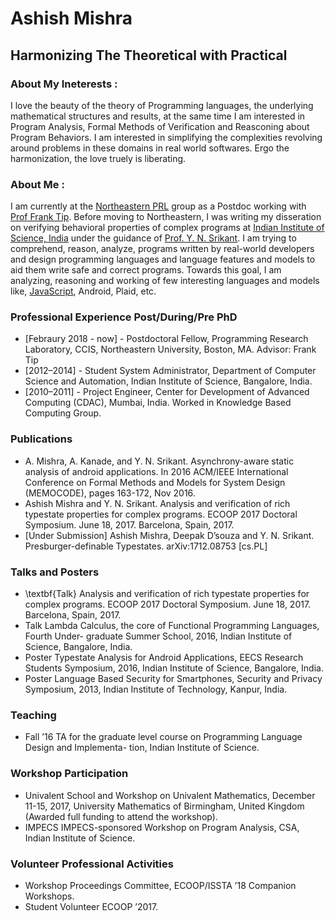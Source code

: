 
# Ashish Mishra

## Harmonizing The Theoretical with Practical


### About My Ineterests : 
I love the beauty of the theory of Programming languages, the underlying mathematical structures and results, at the same time I am interested in Program Analysis, Formal Methods of Verification and Reasconing about Program Behaviors. I am interested in simplifying the complexities revolving around problems in these domains in real world softwares. Ergo the harmonization, the love truely is liberating.  



### About Me :
I am currently at the [Northeastern PRL](http://prl.ccs.neu.edu/) group as a Postdoc working with [Prof Frank Tip](http://www.franktip.org/). Before moving to Northeastern, I was writing my disseration on verifying behavioral properties of complex programs at [Indian Institute of Science, India](https://www.csa.iisc.ac.in/) under the guidance of [Prof. Y. N. Srikant](https://drona.csa.iisc.ac.in/~srikant/).
I am trying to comprehend, reason, analyze, programs written by real-world developers and design programming languages and language features and models to aid them write safe and correct programs. Towards this goal, I am analyzing, reasoning and working of few interesting languages and models like, [JavaScript](https://www.javascript.com/), Android, Plaid, etc.  


### Professional Experience Post/During/Pre PhD
- [Febraury 2018 - now] - Postdoctoral Fellow, Programming Research Laboratory, CCIS, Northeastern University,
				 Boston, MA.
Advisor: Frank Tip
- [2012–2014] - Student System Administrator, Department of Computer Science and Automation,
Indian Institute of Science, Bangalore, India.
- [2010–2011] -  Project Engineer, Center for Development of Advanced Computing (CDAC), Mumbai,
	India.
Worked in Knowledge Based Computing Group.


### Publications
- A. Mishra, A. Kanade, and Y. N. Srikant. Asynchrony-aware static analysis of android applications. In 2016 ACM/IEEE International Conference on Formal Methods and Models for System Design (MEMOCODE), pages 163-172, Nov 2016.
- Ashish Mishra and Y. N. Srikant. Analysis and verification of rich typestate properties for complex programs. ECOOP 2017 Doctoral Symposium. June 18, 2017. Barcelona, Spain, 2017.
- [Under Submission] Ashish Mishra, Deepak D’souza and Y. N. Srikant. Presburger-definable Typestates. arXiv:1712.08753 [cs.PL]

### Talks and Posters
- \textbf{Talk} Analysis and verification of rich typestate properties for complex programs. ECOOP
2017 Doctoral Symposium. June 18, 2017. Barcelona, Spain, 2017.
- Talk Lambda Calculus, the core of Functional Programming Languages, Fourth Under-
graduate Summer School, 2016, Indian Institute of Science, Bangalore, India.
- Poster Typestate Analysis for Android Applications, EECS Research Students Symposium,
2016, Indian Institute of Science, Bangalore, India.
- Poster Language Based Security for Smartphones, Security and Privacy Symposium, 2013,
Indian Institute of Technology, Kanpur, India.

### Teaching
- Fall ’16 TA for the graduate level course on Programming Language Design and Implementa-
tion, Indian Institute of Science.


### Workshop Participation
- Univalent School and Workshop on Univalent Mathematics, December 11-15, 2017, University
Mathematics of Birmingham, United Kingdom (Awarded full funding to attend the workshop).
- IMPECS IMPECS-sponsored Workshop on Program Analysis, CSA, Indian Institute of Science.

### Volunteer Professional Activities
- Workshop Proceedings Committee, ECOOP/ISSTA ’18 Companion Workshops.
- Student Volunteer ECOOP ’2017.